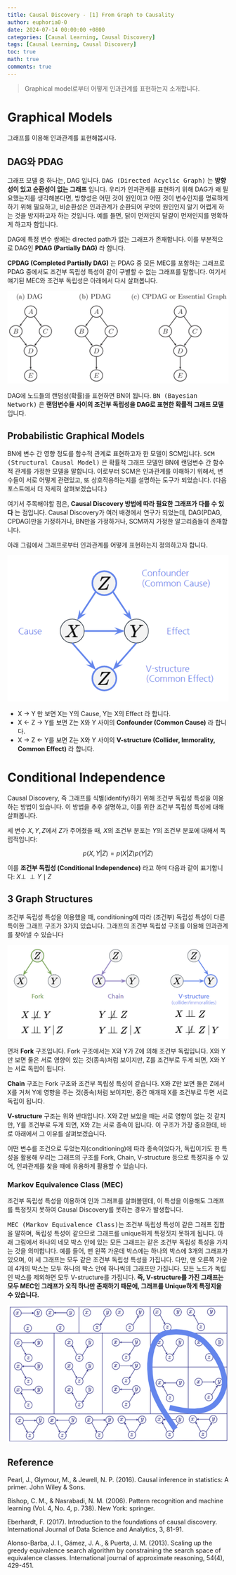 ```yaml
---
title: Causal Discovery - [1] From Graph to Causality
author: euphoria0-0
date: 2024-07-14 00:00:00 +0800
categories: [Causal Learning, Causal Discovery]
tags: [Causal Learning, Causal Discovery]
toc: true
math: true
comments: true
---
```


> Graphical model로부터 어떻게 인과관계를 표현하는지 소개합니다. 


# Graphical Models

그래프를 이용해 인과관계를 표현해봅시다.

## DAG와 PDAG

그래프 모델 중 하나는, DAG 입니다. <kbd>DAG (Directed Acyclic Graph)</kbd> 는 __방향성이 있고 순환성이 없는 그래프__ 입니다. 우리가 인과관계를 표현하기 위해 DAG가 왜 필요했는지를 생각해본다면, 방향성은 어떤 것이 원인이고 어떤 것이 변수인지를 명료하게 하기 위해 필요하고, 비순환성은 인과관계가 순환되어 무엇이 원인인지 알기 어렵게 하는 것을 방지하고자 하는 것입니다. 예를 들면, 닭이 먼저인지 달걀이 먼저인지를 명확하게 하고자 함입니다.

DAG에 특정 변수 쌍에는 directed path가 없는 그래프가 존재합니다. 이를 부분적으로 DAG인 __PDAG (Partially DAG)__ 라 합니다.

__CPDAG (Completed Partially DAG)__ 는 PDAG 중 모든 MEC를 포함하는 그래프로 PDAG 중에서도 조건부 독립성 특성이 같이 구별할 수 없는 그래프를 말합니다. 여기서 얘기된 MEC와 조건부 독립성은 아래에서 다시 살펴봅니다.

![PDAG](/assets/img/posts/2024-07-14-Graphical-Model/PDAG.png)

DAG에 노드들의 랜덤성(확률)을 표현하면 BN이 됩니다. <kbd>BN (Bayesian Network)</kbd> 은 __랜덤변수들 사이의 조건부 독립성을 DAG로 표현한 확률적 그래프 모델__ 입니다.

## Probabilistic Graphical Models

BN에 변수 간 영향 정도를 함수적 관계로 표현하고자 한 모델이 SCM입니다. <kbd>SCM (Structural Causal Model)</kbd> 은 확률적 그래프 모델인 BN에 랜덤변수 간 함수적 관계를 가정한 모델을 말합니다. 이로부터 SCM은 인과관계를 이해하기 위해서, 변수들이 서로 어떻게 관련있고, 또 상호작용하는지를 설명하는 도구가 되었습니다. (다음 포스트에서 더 자세히 살펴보겠습니다.)

여기서 주목해야할 점은, __Causal Discovery 방법에 따라 필요한 그래프가 다를 수 있다__ 는 점입니다. Causal Discovery가 여러 배경에서 연구가 되었는데, DAG(PDAG, CPDAG)만을 가정하거나, BN만을 가정하거나, SCM까지 가정한 알고리즘들이 존재합니다.

아래 그림에서 그래프로부터 인과관계를 어떻게 표현하는지 정의하고자 합니다.

![GRAPH1](/assets/img/posts/2024-07-14-Graphical-Model/graph1.png)

- X -> Y 만 보면 X는 Y의 Cause, Y는 X의 Effect 라 합니다.
- X <- Z -> Y를 보면 Z는 X와 Y 사이의 __Confounder (Common Cause)__ 라 합니다.
- X -> Z <- Y를 보면 Z는 X와 Y 사이의 __V-structure (Collider, Immorality, Common Effect)__ 라 합니다.



# Conditional Independence

Causal Discovery, 즉 그래프를 식별(identify)하기 위해 조건부 독립성 특성을 이용하는 방법이 있습니다. 이 방법을 추후 설명하고, 이를 위한 조건부 독립성 특성에 대해 살펴봅니다.

세 변수 $X, Y, Z$에서 $Z$가 주어졌을 때, $X$의 조건부 분포는 $Y$의 조건부 분포에 대해서 독립적입니다:

$$
p(X,Y|Z)=p(X|Z)p(Y|Z)
$$

이를 __조건부 독립성 (Conditional Independence)__ 라고 하며 다음과 같이 표기합니다: $X \perp \!\!\! \perp Y \mid Z$

## 3 Graph Structures

조건부 독립성 특성을 이용했을 때, conditioning에 따라 (조건부) 독립성 특성이 다른 특이한 그래프 구조가 3가지 있습니다. 그래프의 조건부 독립성 구조를 이용해 인과관계를 찾아낼 수 있습니다

![CI](/assets/img/posts/2024-07-14-Graphical-Model/cond_ind.png)

먼저 __Fork__ 구조입니다. Fork 구조에서는 X와 Y가 Z에 의해 조건부 독립입니다. X와 Y만 보면 둘은 서로 영향이 있는 것(종속)처럼 보이지만, Z를 조건부로 두게 되면, X와 Y는 서로 독립이 됩니다.

__Chain__ 구조는 Fork 구조와 조건부 독립성 특성이 같습니다. X와 Z만 보면 둘은 Z에서 X를 거쳐 Y에 영향을 주는 것(종속)처럼 보이지만, 중간 매개재 X를 조건부로 두면 서로 독립이 됩니다.

__V-structure__ 구조는 위와 반대입니다. X와 Z만 보았을 때는 서로 영향이 없는 것 같지만, Y를 조건부로 두게 되면, X와 Z는 서로 종속이 됩니다. 이 구조가 가장 중요한데, 바로 아래에서 그 이유를 살펴보겠습니다.

어떤 변수를 조건으로 두었는지(conditioning)에 따라 종속이었다가, 독립이기도 한 특성을 활용해 우리는 그래프의 구조를 Fork, Chain, V-structure 등으로 특정지을 수 있어, 인과관계를 찾을 때에 유용하게 활용할 수 있습니다.


### Markov Equivalence Class (MEC)

조건부 독립성 특성을 이용하여 인과 그래프를 살펴볼텐데, 이 특성을 이용해도 그래프를 특정짓지 못하여 Causal Discovery를 못하는 경우가 발생합니다.

<kbd>MEC (Markov Equivalence Class)</kbd>는 조건부 독립성 특성이 같은 그래프 집합을 말하며, 독립성 특성이 같으므로 그래프를 unique하게 특정짓지 못하게 됩니다. 아래 그림에서 하나의 네모 박스 안에 있는 모든 그래프는 같은 조건부 독립성 특성을 가지는 것을 의미합니다. 예를 들어, 맨 왼쪽 가운데 박스에는 하나의 박스에 3개의 그래프가 있으며, 이 세 그래프는 모두 같은 조건부 독립성 특성을 가집니다. 다만, 맨 오른쪽 가운데 4개의 박스는 모두 하나의 박스 안에 하나씩의 그래프만 가집니다. 모든 노드가 독립인 박스를 제외하면 모두 V-structure를 가집니다. **즉, V-structure를 가진 그래프는 모두 MEC인 그래프가 오직 하나만 존재하기 때문에, 그래프를 Unique하게 특정지을 수 있습니다.**

![MEC](/assets/img/posts/2024-07-14-Graphical-Model/MEC.png)


## Reference

Pearl, J., Glymour, M., & Jewell, N. P. (2016). Causal inference in statistics: A primer. John Wiley & Sons.

Bishop, C. M., & Nasrabadi, N. M. (2006). Pattern recognition and machine learning (Vol. 4, No. 4, p. 738). New York: springer.

Eberhardt, F. (2017). Introduction to the foundations of causal discovery. International Journal of Data Science and Analytics, 3, 81-91.

Alonso-Barba, J. I., Gámez, J. A., & Puerta, J. M. (2013). Scaling up the greedy equivalence search algorithm by constraining the search space of equivalence classes. International journal of approximate reasoning, 54(4), 429-451.

